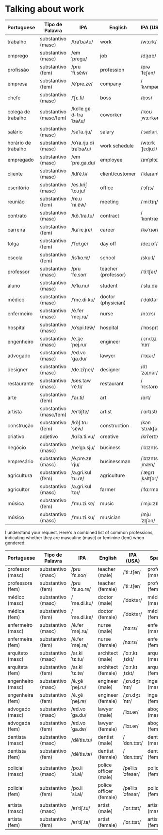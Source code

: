 
# Talking about work


| Portuguese        | Tipo de Palavra    | IPA              | English              | IPA (USA)      | Spanish       | Spanish IPA        | No. |
|-------------------|--------------------|------------------|----------------------|---------------|---------------|--------------------|-----|
| trabalho          | substantivo (masc) | /traˈbaʎu/      | work                 | /wɜːrk/       | trabajo       | /traˈba.xo/     | 1   |
| emprego           | substantivo (masc) | /emˈpɾeɡu/      | job                  | /dʒɑb/        | empleo        | /emˈpleo/       | 2   |
| profissão         | substantivo (fem)  | /pɾuˈfi.sɐ̃w̃/   | profession           | /prəˈfɛʃən/   | profesión     | /pɾofeˈsjon/    | 3   |
| empresa           | substantivo (fem)  | /ẽˈpɾe.zɐ/      | company              | /ˈkʌmpəni/    | empresa       | /emˈpɾesa/      | 4   |
| chefe             | substantivo (masc) | /ˈʃɛ.fɨ/        | boss                 | /bɔs/         | jefe          | /ˈxefe/         | 5   |
| colega de trabalho| substantivo (masc/fem) | /koˈle.ɡɐ dɨ traˈbaʎu/ | coworker         | /ˈkoʊˌwɜːrkər/| colega de trabajo | /koˈleɣa ðe traˈba.xo/ | 6   |
| salário           | substantivo (masc) | /saˈla.ɾju/     | salary               | /ˈsæləri/     | salario       | /saˈlaɾjo/      | 7   |
| horário de trabalho| substantivo (masc) | /oˈɾa.ɾju dɨ traˈbaʎu/ | work schedule   | /wɜːrk ˈʃɛdjuːl/ | horario de trabajo | /oˈɾaɾjo ðe traˈba.xo/ | 8   |
| empregado         | substantivo (masc) | /emˈpɾe.ɡa.du/  | employee             | /ɪmˈplɔɪi/    | empleado      | /emˈpleaðo/     | 9   |
| cliente           | substantivo (masc) | /kliˈẽ.tɨ/      | client/customer      | /ˈklaɪənt/    | cliente       | /klienˈte/     | 10  |
| escritório        | substantivo (masc) | /es.kɾiʃˈto.ɾju/ | office               | /ˈɔfɪs/       | oficina       | /oˈfiθina/      | 11  |
| reunião           | substantivo (fem)  | /re.uˈni.ɐ̃w̃/   | meeting              | /ˈmiːtɪŋ/      | reunión       | /reuˈnjon/      | 12  |
| contrato          | substantivo (masc) | /kõ.ˈtɾa.tu/     | contract             | /ˈkɒntrækt/   | contrato      | /konˈtɾato/     | 13  |
| carreira          | substantivo (fem)  | /kaˈɾɛ.jɾɐ/     | career               | /kəˈrɪər/     | carrera       | /kaˈreɾa/       | 14  |
| folga             | substantivo (fem)  | /ˈfoɫ.ɡɐ/       | day off              | /deɪ ɒf/       | día libre     | /ˈdia ˈliβɾe/  | 15  |
| escola            | substantivo (fem)  | /isˈko.ɫɐ/      | school               | /skuːl/       | escuela       | /esˈkwela/      | 16  |
| professor         | substantivo (masc) | /pɾuˈfe.sɔɾ/     | teacher (professor) | /ˈtiːtʃər/    | profesor      | /pɾoˈfesor/     | 17  |
| aluno             | substantivo (masc) | /ɐˈlu.nu/        | student              | /ˈstuːdənt/   | alumno        | /alˈumno/       | 18  |
| médico            | substantivo (masc) | /ˈme.di.ku/      | doctor (physician)  | /ˈdɑktər/     | médico        | /ˈmeðiko/       | 19  |
| enfermeiro        | substantivo (masc) | /ẽ.ferˈmej.ɾu/  | nurse                | /nɜːrs/       | enfermero     | /enfeɾˈmeɾo/    | 20  |
| hospital          | substantivo (masc) | /oˈspi.tɐw̃/     | hospital             | /ˈhɒspɪtl̩/   | hospital      | /ospiˈtal/      | 21  |
| engenheiro        | substantivo (masc) | /ẽ.ʒeˈɲej.ɾu/   | engineer             | /ˌɛndʒɪˈnɪr/  | ingeniero     | /iŋxeˈnjero/    | 22  |
| advogado          | substantivo (masc) | /ɐd.voˈɡa.du/    | lawyer               | /ˈlɔɪər/      | abogado       | /aβoˈɣaðo/      | 23  |
| designer          | substantivo (masc) | /de.ziˈɲeɾ/      | designer             | /dɪˈzaɪnər/   | diseñador     | /disseˈɲaðor/   | 24  |
| restaurante       | substantivo (masc) | /ʁes.tawˈɾɐ̃.tɨ/ | restaurant           | /ˈrɛstərɒnt/  | restaurante   | /restauˈɾante/ | 25  |
| arte              | substantivo (fem)  | /ˈaɾ.tɨ/         | art                  | /ɑrt/         | arte          | /ˈarte/         | 26  |
| artista           | substantivo (masc/fem) | /ɐɾˈtiʃtɐ/  | artist               | /ˈɑrtɪst/     | artista       | /arˈtista/      | 27  |
| construção        | substantivo (fem)  | /kõʃ.tɾuˈsɐ̃w̃/ | construction         | /kənˈstrʌkʃən/| construcción  | /konˈstɾukθjon/ | 28  |
| criativo          | adjetivo           | /kɾiˈa.ti.vu/    | creative             | /kriˈeɪtɪv/   | creativo      | /kɾeaˈtivo/     | 29  |
| negócio           | substantivo (masc) | /neˈɡɔ.sju/      | business             | /ˈbɪznɪs/     | negocio       | /neˈɣoθjo/      | 30  |
| empresário        | substantivo (masc) | /ẽ.pre.zɐˈɾju/  | businessman          | /ˈbɪznɪsˌmæn/ | empresario    | /emprezaˈɾjo/  | 31  |
| agricultura       | substantivo (fem)  | /a.ɡri.kulˈtu.ɾɐ/| agriculture          | /ˈæɡrɪˌkʌltʃər/| agricultura   | /aɡriˈkultuɾa/ | 32  |
| agricultor        | substantivo (masc) | /a.ɡri.kulˈtoɾ/  | farmer               | /ˈfɑːrmər/    | agricultor    | /aɡriˈkultoɾ/  | 33  |
| música            | substantivo (fem)  | /ˈmu.zi.kɐ/      | music                | /ˈmjuːzɪk/    | música        | /ˈmusika/       | 34  |
| músico            | substantivo (masc) | /ˈmu.zi.ku/      | musician             | /mjuˈzɪʃən/   | músico        | /ˈmusiko/       | 35  |



I understand your request. Here's a combined list of common professions, indicating whether they are masculine (masc) or feminine (fem) when gendered:

| Portuguese      | Tipo de Palavra  | IPA             | English            | IPA (USA)    | Spanish       | Spanish IPA      | No. |
|-----------------|------------------|-----------------|--------------------|-------------|---------------|------------------|-----|
| professor (masc)| substantivo (masc) | /pɾuˈfɛ.soɾ/  | teacher (male)    | /ˈtiː.tʃər/ | profesor (masc)| /pɾo.feˈsoɾ/ |     |
| professora (fem)| substantivo (fem) | /pɾuˈfɛ.so.ɾɐ/ | teacher (female)  | /ˈtiː.tʃər/ | profesora (fem)| /pɾo.feˈso.ɾa/ |     |
| médico (masc)   | substantivo (masc) | /ˈme.di.ku/     | doctor (male)     | /ˈdɑktər/   | médico (masc)  | /ˈmeðiko/      |     |
| médica (fem)    | substantivo (fem) | /ˈme.di.kɐ/     | doctor (female)   | /ˈdɑktər/   | médica (fem)   | /ˈmeðika/      |     |
| enfermeiro (masc)| substantivo (masc) | /ẽ.ferˈmej.ɾu/ | nurse (male)      | /nɜːrs/     | enfermero (masc)| /enfeɾˈmeɾo/   |     |
| enfermeira (fem)| substantivo (fem) | /ẽ.ferˈmej.ɾɐ/ | nurse (female)    | /nɜːrs/     | enfermera (fem)| /enfeɾˈmeɾa/   |     |
| arquiteto (masc)| substantivo (masc) | /aɾ.kiˈtɛ.tu/  | architect (male)  | /ˈɑːr.kɪˌtɛkt/ | arquitecto (masc)| /ar.kiˈtek.to/ |     |
| arquiteta (fem)| substantivo (fem) | /aɾ.kiˈtɛ.tɐ/  | architect (female)| /ˈɑːr.kɪˌtɛkt/ | arquitecta (fem)| /ar.kiˈtek.ta/ |     |
| engenheiro (masc)| substantivo (masc) | /ẽ.ʒẽˈɲej.ɾu/ | engineer (male)   | /ˌɛn.dʒɪˈnɪr/ | ingeniero (masc)| /in.xeˈnjeɾo/  |     |
| engenheira (fem)| substantivo (fem) | /ẽ.ʒẽˈɲej.ɾɐ/ | engineer (female) | /ˌɛn.dʒɪˈnɪr/ | ingeniera (fem)| /in.xeˈnjeɾa/  |     |
| advogado (masc) | substantivo (masc) | /ɐd.voˈɡa.du/  | lawyer (male)     | /ˈlɔɪ.ər/   | abogado (masc) | /a.boˈɣa.ðo/   |     |
| advogada (fem)  | substantivo (fem) | /ɐd.voˈɡa.dɐ/  | lawyer (female)   | /ˈlɔɪ.ər/   | abogada (fem)  | /a.boˈɣa.ða/   |     |
| dentista (masc) | substantivo (masc) | /dẽˈtis.tu/    | dentist (male)    | /ˈdɛn.tɪst/ | dentista (masc)| /denˈtista/    |     |
| dentista (fem)  | substantivo (fem) | /dẽˈtis.tɐ/    | dentist (female)  | /ˈdɛn.tɪst/ | dentista (fem) | /denˈtista/    |     |
| policial (masc) | substantivo (masc) | /po.liˈsi.al/  | police officer (male) | /pəˈliːs ˈɔfəsər/ | policía (fem) | /po.liˈsia/ | |
| policial (fem)  | substantivo (fem) | /po.liˈsi.al/  | police officer (female) | /pəˈliːs ˈɔfəsər/ | policía (fem) | /po.liˈsia/ | |
| artista (masc)  | substantivo (masc) | /ɐɾˈtiʃ.tu/    | artist (male)     | /ˈɑr.tɪst/   | artista (masc) | /arˈtista/     |     |
| artista (fem)   | substantivo (fem) | /ɐɾˈtiʃ.tɐ/    | artist (female)   | /ˈɑr.tɪst/   | artista (fem)  | /arˈtista/     |     |
